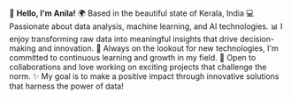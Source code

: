 👋 **Hello, I'm Anila!**
🌍 Based in the beautiful state of Kerala, India
💻 Passionate about data analysis, machine learning, and AI technologies.
📊 I enjoy transforming raw data into meaningful insights that drive decision-making and innovation.
🚀 Always on the lookout for new technologies, I'm committed to continuous learning and growth in my field.
🤝 Open to collaborations and love working on exciting projects that challenge the norm.
✨ My goal is to make a positive impact through innovative solutions that harness the power of data!
